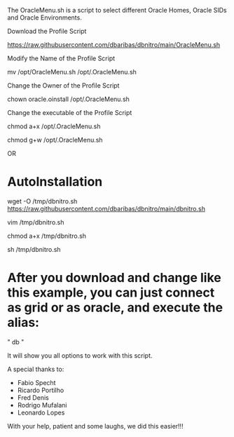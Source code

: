 The OracleMenu.sh is a script to select different Oracle Homes, Oracle SIDs and Oracle Environments.

Download the Profile Script

https://raw.githubusercontent.com/dbaribas/dbnitro/main/OracleMenu.sh

Modify the Name of the Profile Script

mv /opt/OracleMenu.sh /opt/.OracleMenu.sh

Change the Owner of the Profile Script

chown oracle.oinstall /opt/.OracleMenu.sh

Change the executable of the Profile Script

chmod a+x /opt/.OracleMenu.sh

chmod g+w /opt/.OracleMenu.sh

OR

# AutoInstallation

wget -O /tmp/dbnitro.sh https://raw.githubusercontent.com/dbaribas/dbnitro/main/dbnitro.sh

vim /tmp/dbnitro.sh

chmod a+x /tmp/dbnitro.sh

sh /tmp/dbnitro.sh


# After you download and change like this example, you can just connect as grid or as oracle, and execute the alias: 

" db "

It will show you all options to work with this script.

A special thanks to:
* Fabio Specht
* Ricardo Portilho
* Fred Denis
* Rodrigo Mufalani
* Leonardo Lopes

With your help, patient and some laughs, we did this easier!!!
